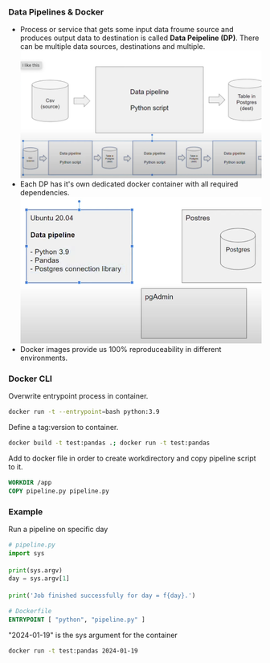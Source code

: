 
### Data Pipelines & Docker
- Process or service that gets some input data froume source and produces output data to destination is called **Data Peipeline (DP)**. There can be multiple data sources, destinations and multiple.
![Alt text](/01-docker-terraform/documentation/images/image1.png)
- Each DP has it's own dedicated docker container with all required dependencies.
![Alt text](/01-docker-terraform/documentation/images/image2.png)
- Docker images provide us 100% reproduceability in different environments.

### Docker CLI
Overwrite entrypoint process in container.
```bash
docker run -t --entrypoint=bash python:3.9 
```
Define a tag:version to container.
```bash
docker build -t test:pandas .; docker run -t test:pandas
```
Add to docker file in order to create workdirectory and copy pipeline script to it.
```Dockerfile
WORKDIR /app
COPY pipeline.py pipeline.py
```

### Example
Run a pipeline on specific day
```python
# pipeline.py
import sys

print(sys.argv)
day = sys.argv[1]

print('Job finished successfully for day = f{day}.')
```

```Dockerfile
# Dockerfile
ENTRYPOINT [ "python", "pipeline.py" ]
```
"2024-01-19" is the sys argument for the container
```bash
docker run -t test:pandas 2024-01-19
```
